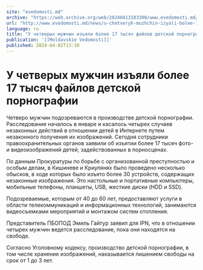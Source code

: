 ```yaml
---
site: "evedomosti.md"
archive: "https://web.archive.org/web/20240413183300/www.evedomosti.md/news/u-chetveryh-muzhchin-izyali-bolee-17-tysyach-fajlov-detskoj"
url: "http://www.evedomosti.md/news/u-chetveryh-muzhchin-izyali-bolee-17-tysyach-fajlov-detskoj"
language: ru
title: "У четверых мужчин изъяли более 17 тысяч файлов детской порнографии"
publication: '[[Moldavskie Vedomosti]]'
published: 2024-04-02T13:10
---
```


# У четверых мужчин изъяли более 17 тысяч файлов детской порнографии

Четверо мужчин подозреваются в производстве детской порнографии. Расследование началось в январе и касалось четырех случаев незаконных действий в отношении детей в Интернете путем незаконного получения их изображений. Сегодня сотрудники правоохранительных органов заявили об изъятии более 17 тысяч фото- и видеоизображений детей, задействованных в порносценах.

По данным Прокуратуры по борьбе с организованной преступностью и особым делам, в Кишиневе и Криулянях было проведено несколько обысков, в ходе которых было изъято более 30 устройств, содержащих незаконные изображения. Это настольные и портативные компьютеры, мобильные телефоны, планшеты, USB, жесткие диски (HDD и SSD).

Подозреваемые, которым от 40 до 60 лет, предоставляют услуги в области телекоммуникаций и информационных технологий, занимаются видеосъемками мероприятий и монтажом систем отопления.

Представитель ПБОПОД Эмиль Гайтур заявил для IPN, что в отношении четырех мужчин ведется расследование, пока они находятся на свободе.

Согласно Уголовному кодексу, производство детской порнографии, в том числе хранение изображений, наказывается лишением свободы на срок от 1 до 3 лет.